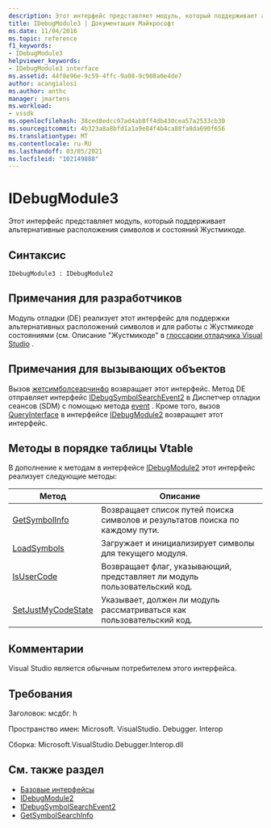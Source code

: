 ```yaml
---
description: Этот интерфейс представляет модуль, который поддерживает альтернативные расположения символов и состояний Жустмикоде.
title: IDebugModule3 | Документация Майкрософт
ms.date: 11/04/2016
ms.topic: reference
f1_keywords:
- IDebugModule3
helpviewer_keywords:
- IDebugModule3 interface
ms.assetid: 44f8e96e-9c59-4ffc-9a08-9c908a0e4de7
author: acangialosi
ms.author: anthc
manager: jmartens
ms.workload:
- vssdk
ms.openlocfilehash: 38ced8edcc97ad4ab8ff4db430cea57a2533cb30
ms.sourcegitcommit: 4b323a8a8bfd1a1a9e84f4b4ca88fa8da690f656
ms.translationtype: MT
ms.contentlocale: ru-RU
ms.lasthandoff: 03/05/2021
ms.locfileid: "102149888"
---
```

# <a name="idebugmodule3"></a>IDebugModule3
Этот интерфейс представляет модуль, который поддерживает альтернативные расположения символов и состояний Жустмикоде.

## <a name="syntax"></a>Синтаксис

```
IDebugModule3 : IDebugModule2
```

## <a name="notes-for-implementers"></a>Примечания для разработчиков
 Модуль отладки (DE) реализует этот интерфейс для поддержки альтернативных расположений символов и для работы с Жустмикоде состояниями (см. Описание "Жустмикоде" в [глоссарии отладчика Visual Studio](../../../extensibility/debugger/reference/visual-studio-debugger-glossary.md) .

## <a name="notes-for-callers"></a>Примечания для вызывающих объектов
 Вызов [жетсимболсеарчинфо](../../../extensibility/debugger/reference/idebugsymbolsearchevent2-getsymbolsearchinfo.md) возвращает этот интерфейс. Метод DE отправляет интерфейс [IDebugSymbolSearchEvent2](../../../extensibility/debugger/reference/idebugsymbolsearchevent2.md) в Диспетчер отладки сеансов (SDM) с помощью метода [event](../../../extensibility/debugger/reference/idebugeventcallback2-event.md) . Кроме того, вызов [QueryInterface](/cpp/atl/queryinterface) в интерфейсе [IDebugModule2](../../../extensibility/debugger/reference/idebugmodule2.md) возвращает этот интерфейс.

## <a name="methods-in-vtable-order"></a>Методы в порядке таблицы Vtable
 В дополнение к методам в интерфейсе [IDebugModule2](../../../extensibility/debugger/reference/idebugmodule2.md) этот интерфейс реализует следующие методы:

|Метод|Описание|
|------------|-----------------|
|[GetSymbolInfo](../../../extensibility/debugger/reference/idebugmodule3-getsymbolinfo.md)|Возвращает список путей поиска символов и результатов поиска по каждому пути.|
|[LoadSymbols](../../../extensibility/debugger/reference/idebugmodule3-loadsymbols.md)|Загружает и инициализирует символы для текущего модуля.|
|[IsUserCode](../../../extensibility/debugger/reference/idebugmodule3-isusercode.md)|Возвращает флаг, указывающий, представляет ли модуль пользовательский код.|
|[SetJustMyCodeState](../../../extensibility/debugger/reference/idebugmodule3-setjustmycodestate.md)|Указывает, должен ли модуль рассматриваться как пользовательский код.|

## <a name="remarks"></a>Комментарии
 Visual Studio является обычным потребителем этого интерфейса.

## <a name="requirements"></a>Требования
 Заголовок: мсдбг. h

 Пространство имен: Microsoft. VisualStudio. Debugger. Interop

 Сборка: Microsoft.VisualStudio.Debugger.Interop.dll

## <a name="see-also"></a>См. также раздел
- [Базовые интерфейсы](../../../extensibility/debugger/reference/core-interfaces.md)
- [IDebugModule2](../../../extensibility/debugger/reference/idebugmodule2.md)
- [IDebugSymbolSearchEvent2](../../../extensibility/debugger/reference/idebugsymbolsearchevent2.md)
- [GetSymbolSearchInfo](../../../extensibility/debugger/reference/idebugsymbolsearchevent2-getsymbolsearchinfo.md)
